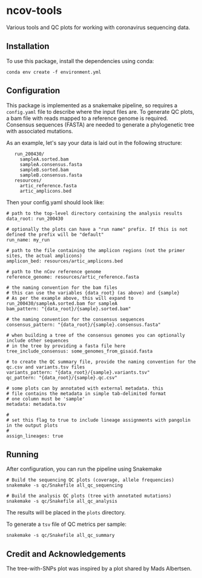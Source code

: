 # ncov-tools

Various tools and QC plots for working with coronavirus sequencing data.

## Installation

To use this package, install the dependencies using conda:

```
conda env create -f environment.yml
```

## Configuration

This package is implemented as a snakemake pipeline, so requires a `config.yaml` file to describe where the input files are. To generate QC plots, a bam file with reads mapped to a reference  genome is required. Consensus sequences (FASTA) are needed to generate a phylogenetic tree with associated mutations.

As an example, let's say your data is laid out in the following structure:

```
   run_200430/
     sampleA.sorted.bam
     sampleA.consensus.fasta
     sampleB.sorted.bam
     sampleB.consensus.fasta
   resources/
     artic_reference.fasta
     artic_amplicons.bed
```

Then your config.yaml should look like:

```
# path to the top-level directory containing the analysis results
data_root: run_200430

# optionally the plots can have a "run name" prefix. If this is not defined the prefix will be "default"
run_name: my_run

# path to the file containing the amplicon regions (not the primer sites, the actual amplicons)
amplicon_bed: resources/artic_amplicons.bed

# path to the nCov reference genome
reference_genome: resources/artic_reference.fasta

# the naming convention for the bam files
# this can use the variables {data_root} (as above) and {sample}
# As per the example above, this will expand to run_200430/sampleA.sorted.bam for sampleA
bam_pattern: "{data_root}/{sample}.sorted.bam"

# the naming convention for the consensus sequences
consensus_pattern: "{data_root}/{sample}.consensus.fasta"

# when building a tree of the consensus genomes you can optionally include other sequences
# in the tree by providing a fasta file here
tree_include_consensus: some_genomes_from_gisaid.fasta

# to create the QC summary file, provide the naming convention for the qc.csv and variants.tsv files
variants_pattern: "{data_root}/{sample}.variants.tsv"
qc_pattern: "{data_root}/{sample}.qc.csv"

# some plots can by annotated with external metadata. this
# file contains the metadata in simple tab-delimited format
# one column must be 'sample'
metadata: metadata.tsv

#
# set this flag to true to include lineage assignments with pangolin in the output plots
#
assign_lineages: true
```

## Running

After configuration, you can run the pipeline using Snakemake

```
# Build the sequencing QC plots (coverage, allele frequencies)
snakemake -s qc/Snakefile all_qc_sequencing

# Build the analysis QC plots (tree with annotated mutations)
snakemake -s qc/Snakefile all_qc_analysis
```

The results will be placed in the `plots` directory.

To generate a `tsv` file of QC metrics per sample:
```
snakemake -s qc/Snakefile all_qc_summary
```

## Credit and Acknowledgements

The tree-with-SNPs plot was inspired by a plot shared by Mads Albertsen.

